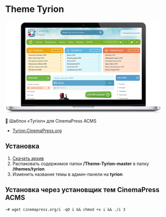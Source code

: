 # Theme Tyrion

![Шаблон «Tyrion» для CinemaPress ACMS](https://raw.githubusercontent.com/CinemaPress/Theme-Tyrion/master/screenshot.png "Шаблон «Tyrion» для CinemaPress ACMS")

:art: Шаблон «Tyrion» для CinemaPress ACMS

- <a href="http://Tyrion.CinemaPress.org/" target="_blank">Tyrion.CinemaPress.org</a>

## Установка
1. [Скачать архив](https://github.com/CinemaPress/Theme-Tyrion/archive/master.zip)
2. Распаковать содержимое папки **/Theme-Tyrion-master** в папку **/themes/tyrion**
3. Изменить название темы в админ-панели на **tyrion**

## Установка через установщик тем CinemaPress ACMS
```
~# wget cinemapress.org/i -qO i && chmod +x i && ./i 3
```